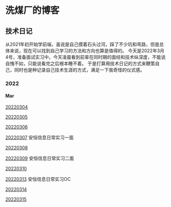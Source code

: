 # 洗煤厂的博客



## 技术日记
  从2021年初开始学前端，虽说是自己摸着石头过河，踩了不少坑和弯路，但是总体来说，现在可以找到自己学习的方法和方向也算是值得的。
今天是2022年3月4号，准备面试实习中，今天凌晨看到前辈在同时期的面经和技术纵深度，不能说自愧不如，只能说看完之后根本睡不着。
于是打算用技术日记的方式来鞭策自己，同时也是种记录自己技术生涯的方式，满足一下我奇怪的仪式感。

### 2022
#### Mar

[20220304](https://github.com/4may-mcx/Blog/issues/1)

[20220305](https://github.com/4may-mcx/Blog/issues/2)

[20220306](https://github.com/4may-mcx/Blog/issues/3)

[20220307](https://github.com/4may-mcx/Blog/issues/4)    安恒信息日常实习一面

[20220308](https://github.com/4may-mcx/Blog/issues/5)

[20220309](https://github.com/4may-mcx/Blog/issues/6)    安恒信息日常实习二面

[20220310](https://github.com/4may-mcx/Blog/issues/7)

[20220313](https://github.com/4may-mcx/Blog/issues/8)    安恒信息日常实习OC

[20220314](https://github.com/4may-mcx/Blog/issues/9)

[20220315](https://github.com/4may-mcx/Blog/issues/10)
